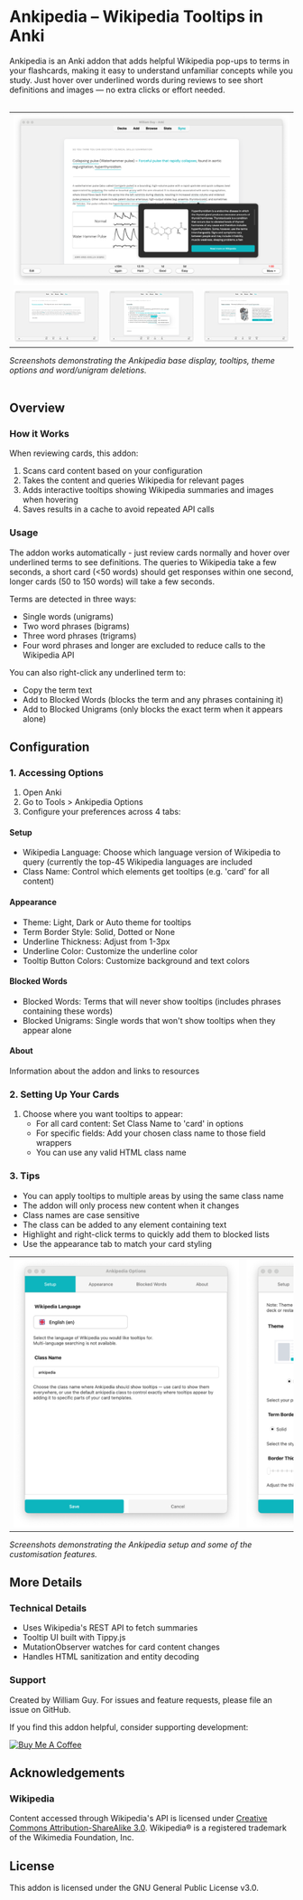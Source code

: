 # Ankipedia – Wikipedia Tooltips in Anki
Ankipedia is an Anki addon that adds helpful Wikipedia pop-ups to terms in your flashcards, making it easy to understand unfamiliar concepts while you study. Just hover over underlined words during reviews to see short definitions and images — no extra clicks or effort needed.
<br><br>
<table>
  <tr>
    <td colspan="3">
      <img src="https://github.com/ctrlaltwill/Ankipedia/blob/main/Images/Demo-2.png" alt="Ankipedia Demo Image 2" style="width: 100%; height: auto;">
    </td>
  </tr>
  <tr>
    <td><img src="https://github.com/ctrlaltwill/Ankipedia/blob/main/Images/Demo-1.png" alt="Ankipedia Demo Image 1" style="width: 100%; height: auto;"></td>
    <td><img src="https://github.com/ctrlaltwill/Ankipedia/blob/main/Images/Demo-3.png" alt="Ankipedia Demo Image 3" style="width: 100%; height: auto;"></td>
    <td><img src="https://github.com/ctrlaltwill/Ankipedia/blob/main/Images/Demo-4.png" alt="Ankipedia Demo Image 4" style="width: 100%; height: auto;"></td>
  </tr>
</table>

<i>Screenshots demonstrating the Ankipedia base display, tooltips, theme options and word/unigram deletions.</i>
<br><br>

## Overview 

### How it Works
When reviewing cards, this addon:
1. Scans card content based on your configuration
2. Takes the content and queries Wikipedia for relevant pages
3. Adds interactive tooltips showing Wikipedia summaries and images when hovering
4. Saves results in a cache to avoid repeated API calls

### Usage
The addon works automatically - just review cards normally and hover over underlined terms to see definitions. The queries to Wikipedia take a few seconds, a short card (<50 words) should get responses within one second, longer cards (50 to 150 words) will take a few seconds.

Terms are detected in three ways:
- Single words (unigrams)
- Two word phrases (bigrams) 
- Three word phrases (trigrams)
- Four word phrases and longer are excluded to reduce calls to the Wikipedia API

You can also right-click any underlined term to:
- Copy the term text
- Add to Blocked Words (blocks the term and any phrases containing it)  
- Add to Blocked Unigrams (only blocks the exact term when it appears alone)

## Configuration

### 1. Accessing Options
1. Open Anki
2. Go to Tools > Ankipedia Options
3. Configure your preferences across 4 tabs:

#### Setup
- Wikipedia Language: Choose which language version of Wikipedia to query (currently the top-45 Wikipedia languages are included
- Class Name: Control which elements get tooltips (e.g. 'card' for all content)

#### Appearance  
- Theme: Light, Dark or Auto theme for tooltips
- Term Border Style: Solid, Dotted or None
- Underline Thickness: Adjust from 1-3px
- Underline Color: Customize the underline color
- Tooltip Button Colors: Customize background and text colors

#### Blocked Words
- Blocked Words: Terms that will never show tooltips (includes phrases containing these words)
- Blocked Unigrams: Single words that won't show tooltips when they appear alone

#### About
Information about the addon and links to resources

### 2. Setting Up Your Cards
1. Choose where you want tooltips to appear:
   - For all card content: Set Class Name to 'card' in options
   - For specific fields: Add your chosen class name to those field wrappers
   - You can use any valid HTML class name

### 3. Tips
- You can apply tooltips to multiple areas by using the same class name
- The addon will only process new content when it changes
- Class names are case sensitive
- The class can be added to any element containing text
- Highlight and right-click terms to quickly add them to blocked lists
- Use the appearance tab to match your card styling

<table>
  <tr>
    <td><img src="https://github.com/ctrlaltwill/Ankipedia/blob/main/Images/Settings-1.png" alt="Ankipedia Settings" style="min-width:400px; width:100%; height:auto;"></td>
    <td><img src="https://github.com/ctrlaltwill/Ankipedia/blob/main/Images/Settings-2.png" alt="Ankipedia Settings" style="min-width:400px; width:100%; height:auto;"></td>
    <td><img src="https://github.com/ctrlaltwill/Ankipedia/blob/main/Images/Settings-3.png" alt="Ankipedia Settings" style="min-width:400px; width:100%; height:auto;"></td>
  </tr>
</table>
<i>Screenshots demonstrating the Ankipedia setup and some of the customisation features.</i>


## More Details 

### Technical Details
- Uses Wikipedia's REST API to fetch summaries 
- Tooltip UI built with Tippy.js
- MutationObserver watches for card content changes
- Handles HTML sanitization and entity decoding

### Support
Created by William Guy. For issues and feature requests, please file an issue on GitHub.

If you find this addon helpful, consider supporting development:

<a href="https://www.buymeacoffee.com/williamguy" target="_blank"><img src="https://cdn.buymeacoffee.com/buttons/v2/default-yellow.png" alt="Buy Me A Coffee" style="height: 60px !important;width: 217px !important;" ></a>

## Acknowledgements

### Wikipedia
Content accessed through Wikipedia's API is licensed under [Creative Commons Attribution-ShareAlike 3.0](https://creativecommons.org/licenses/by-sa/3.0/). Wikipedia® is a registered trademark of the Wikimedia Foundation, Inc.

## License

This addon is licensed under the GNU General Public License v3.0.

